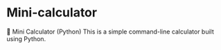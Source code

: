 # Mini-calculator
🧮 Mini Calculator (Python)  This is a simple command-line calculator built using Python. 
